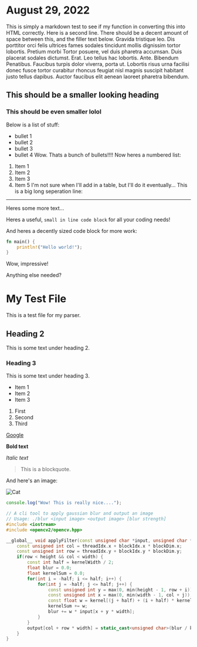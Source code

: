 # August 29, 2022
This is simply a markdown test to see if my function in converting this into HTML correctly.
Here is a second line. There should be a decent amount of space between this, and the filler text below.
Gravida tristique leo. Dis porttitor orci felis ultrices fames sodales tincidunt mollis dignissim tortor lobortis. Pretium morbi Tortor posuere, vel duis pharetra accumsan. Duis placerat sodales dictumst. Erat. Leo tellus hac lobortis. Ante. Bibendum Penatibus. Faucibus turpis dolor viverra, porta ut. Lobortis risus urna facilisi donec fusce tortor curabitur rhoncus feugiat nisl magnis suscipit habitant justo tellus dapibus. Auctor faucibus elit aenean laoreet pharetra bibendum.
## This should be a smaller looking heading
### This should be even smaller lolol
Below is a list of stuff:
- bullet 1
- bullet 2
- bullet 3
- bullet 4
Wow.
Thats a bunch of bullets!!!!
Now heres a numbered list:
1. Item 1
2. Item 2
3. Item 3
4. Item 5
  I'm not sure when I'll add in a table, but I'll do it eventually...
  This is a big long seperation line:

---

Heres some more text...

Heres a useful, `small in line code block` for all your coding needs!

And heres a decently sized code block for more work:

```rust
fn main() {
    println!("Hello world!");
}
```

Wow, impressive!

Anything else needed?
# My Test File

This is a test file for my parser.

## Heading 2

This is some text under heading 2.

### Heading 3

This is some text under heading 3.

* Item 1
* Item 2
* Item 3

1. First
2. Second
3. Third

[Google](https://www.google.com/)

**Bold text**

*Italic text*

> This is a blockquote.

And here's an image:

![Cat](https://i.imgur.com/P4JLWQO.jpeg)

```js
console.log("Wow! This is really nice....");
```

```cpp
// A cli tool to apply gaussian blur and output an image
// Usage: ./blur <input image> <output image> [blur strength]
#include <iostream>
#include <opencv2/opencv.hpp>

__global__ void applyFilter(const unsigned char *input, unsigned char *output, const unsigned int width, const unsigned int height, const float *kernel, const unsigned int kernelWidth) {
    const unsigned int col = threadIdx.x + blockIdx.x * blockDim.x;
    const unsigned int row = threadIdx.y + blockIdx.y * blockDim.y;
    if(row < height && col < width) {
        const int half = kernelWidth / 2;
        float blur = 0.0;
        float kernelSum = 0.0;
        for(int i = -half; i <= half; i++) {
            for(int j = -half; j <= half; j++) {
                const unsigned int y = max(0, min(height - 1, row + i));
                const unsigned int x = max(0, min(width - 1, col + j));
                const float w = kernel[(j + half) + (i + half) * kernelWidth];
                kernelSum += w;
                blur += w * input[x + y * width];
            }
        }
        output[col + row * width] = static_cast<unsigned char>(blur / kernelSum);
    }
}
```
